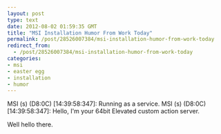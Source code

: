 ```yaml
---
layout: post
type: text
date: 2012-08-02 01:59:35 GMT
title: "MSI Installation Humor From Work Today"
permalink: /post/28526007384/msi-installation-humor-from-work-today
redirect_from: 
  - /post/28526007384/msi-installation-humor-from-work-today
categories:
- msi
- easter egg
- installation
- humor
---
```

MSI (s) (D8:0C) [14:39:58:347]: Running as a service.
MSI (s) (D8:0C) [14:39:58:347]: Hello, I'm your 64bit Elevated custom action server.

Well hello there.

